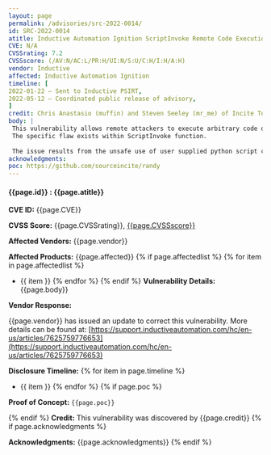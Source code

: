 ```yaml
---
layout: page
permalink: /advisories/src-2022-0014/
id: SRC-2022-0014
atitle: Inductive Automation Ignition ScriptInvoke Remote Code Execution Vulnerability
CVE: N/A
CVSSrating: 7.2
CVSSscore: (/AV:N/AC:L/PR:H/UI:N/S:U/C:H/I:H/A:H)
vendor: Inductive
affected: Inductive Automation Ignition
timeline: [
2022-01-22 – Sent to Inductive PSIRT,
2022-05-12 – Coordinated public release of advisory,
]
credit: Chris Anastasio (muffin) and Steven Seeley (mr_me) of Incite Team
body: |
 This vulnerability allows remote attackers to execute arbitrary code on affected installations of Inductive Automation Ignition. Although authentication is required to exploit this vulnerability, the existing authentication mechanism can be bypassed.
 The specific flaw exists within ScriptInvoke function. 
 
 The issue results from the unsafe use of user supplied python script code that is compiled and executed at runtime.
acknowledgments:
poc: https://github.com/sourceincite/randy
---
```


#### **{{page.id}} : {{page.atitle}}**

**CVE ID:**
{{page.CVE}}

**CVSS Score:**
{{page.CVSSrating}}, [{{page.CVSSscore}}](https://nvd.nist.gov/vuln-metrics/cvss/v3-calculator?vector={{page.CVSSscore}})

**Affected Vendors:**
{{page.vendor}}

**Affected Products:**
{{page.affected}}
{% if page.affectedlist %}
{% for item in page.affectedlist %}
  - {{ item }}
{% endfor %}
{% endif %}
**Vulnerability Details:**
{{page.body}}

**Vendor Response:**

{{page.vendor}} has issued an update to correct this vulnerability. More details can be found at: [https://support.inductiveautomation.com/hc/en-us/articles/7625759776653](https://support.inductiveautomation.com/hc/en-us/articles/7625759776653)

**Disclosure Timeline:**
{% for item in page.timeline %}
  - {{ item }}
{% endfor %}
{% if page.poc %}

**Proof of Concept:**
```{{page.poc}}```

{% endif %}
**Credit:**
This vulnerability was discovered by {{page.credit}}
{% if page.acknowledgments %}

**Acknowledgments:**
{{page.acknowledgments}}
{% endif %}
